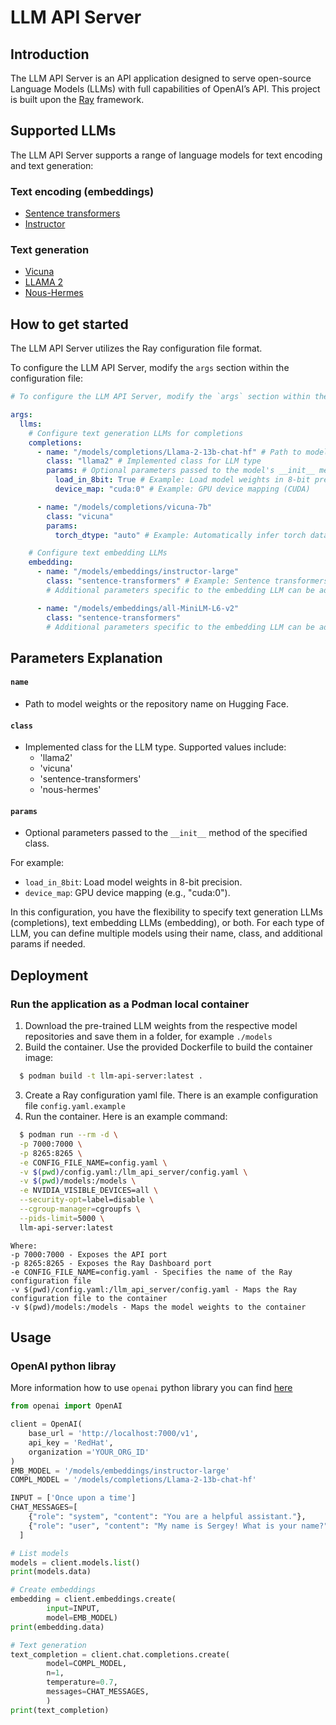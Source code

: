 # LLM API Server

## Introduction
The LLM API Server is an API application designed to serve open-source  Language Models (LLMs) with full capabilities of OpenAI’s API.
This project is built upon the [Ray](https://docs.ray.io/) framework.

## Supported LLMs
The LLM API Server supports a range of language models for text encoding and text generation:
### Text encoding (embeddings)
- [Sentence transformers](https://huggingface.co/sentence-transformers)
- [Instructor](https://huggingface.co/hkunlp/instructor-large)

### Text generation
- [Vicuna](https://huggingface.co/lmsys)
- [LLAMA 2](https://huggingface.co/meta-llama)
- [Nous-Hermes](https://huggingface.co/NousResearch/Nous-Hermes-Llama2-13b)

## How to get started
The LLM API Server utilizes the Ray configuration file format.

To configure the LLM API Server, modify the `args` section within the configuration file:

```yaml
# To configure the LLM API Server, modify the `args` section within the configuration file:

args:
  llms:
    # Configure text generation LLMs for completions
    completions:
      - name: "/models/completions/Llama-2-13b-chat-hf" # Path to model weights
        class: "llama2" # Implemented class for LLM type
        params: # Optional parameters passed to the model's __init__ method
          load_in_8bit: True # Example: Load model weights in 8-bit precision
          device_map: "cuda:0" # Example: GPU device mapping (CUDA)

      - name: "/models/completions/vicuna-7b"
        class: "vicuna"
        params:
          torch_dtype: "auto" # Example: Automatically infer torch data type

    # Configure text embedding LLMs
    embedding:
      - name: "/models/embeddings/instructor-large"
        class: "sentence-transformers" # Example: Sentence transformers for embedding
        # Additional parameters specific to the embedding LLM can be added here

      - name: "/models/embeddings/all-MiniLM-L6-v2"
        class: "sentence-transformers"
        # Additional parameters specific to the embedding LLM can be added here
```

Parameters Explanation
----------------------

#### `name`

*   Path to model weights or the repository name on Hugging Face.

#### `class`

*   Implemented class for the LLM type. Supported values include:
    *   'llama2'
    *   'vicuna'
    *   'sentence-transformers'
    *   'nous-hermes'

#### `params`

*   Optional parameters passed to the `__init__` method of the specified class.

  For example:

  *   `load_in_8bit`: Load model weights in 8-bit precision.
  *   `device_map`: GPU device mapping (e.g., "cuda:0").

In this configuration, you have the flexibility to specify text generation LLMs (completions), text embedding LLMs (embedding), or both. For each type of LLM, you can define multiple models using their name, class, and additional params if needed.

## Deployment

### Run the application as a Podman local container

 1. Download the pre-trained LLM weights from the respective model repositories and save them in a folder, for example `./models`
 2. Build the container.
    Use the provided Dockerfile to build the container image:
  ```bash
    $ podman build -t llm-api-server:latest .
  ```
3. Create a Ray configuration yaml file. There is an example configuration file `config.yaml.example`
4. Run the container. Here is an example command:
  ```bash
    $ podman run --rm -d \
    -p 7000:7000 \
    -p 8265:8265 \
    -e CONFIG_FILE_NAME=config.yaml \
    -v $(pwd)/config.yaml:/llm_api_server/config.yaml \
    -v $(pwd)/models:/models \
    -e NVIDIA_VISIBLE_DEVICES=all \
    --security-opt=label=disable \
    --cgroup-manager=cgroupfs \
    --pids-limit=5000 \
    llm-api-server:latest
  ```
  ```
  Where:
  -p 7000:7000 - Exposes the API port
  -p 8265:8265 - Exposes the Ray Dashboard port
  -e CONFIG_FILE_NAME=config.yaml - Specifies the name of the Ray configuration file
  -v $(pwd)/config.yaml:/llm_api_server/config.yaml - Maps the Ray configuration file to the container
  -v $(pwd)/models:/models - Maps the model weights to the container
  ```
## Usage
### OpenAI python libray
More information how to use `openai` python library you can find [here](https://github.com/openai/openai-python)
```python
from openai import OpenAI

client = OpenAI(
    base_url = 'http://localhost:7000/v1',
    api_key = 'RedHat',
    organization ='YOUR_ORG_ID'
)
EMB_MODEL = '/models/embeddings/instructor-large'
COMPL_MODEL = '/models/completions/Llama-2-13b-chat-hf'

INPUT = ['Once upon a time']
CHAT_MESSAGES=[
    {"role": "system", "content": "You are a helpful assistant."},
    {"role": "user", "content": "My name is Sergey! What is your name?"},
  ]

# List models
models = client.models.list()
print(models.data)

# Create embeddings
embedding = client.embeddings.create(
        input=INPUT,
        model=EMB_MODEL)
print(embedding.data)

# Text generation 
text_completion = client.chat.completions.create(
        model=COMPL_MODEL,
        n=1,
        temperature=0.7,
        messages=CHAT_MESSAGES,
        )
print(text_completion)
```